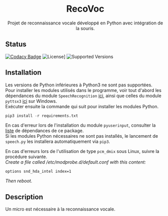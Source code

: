 <p align="center">

  <h1 align="center">RecoVoc</h1>

  <p align="center">
    Projet de reconnaissance vocale développé en Python avec intégration de la souris.
  </p>
</p>

## Status
[![Codacy Badge](https://api.codacy.com/project/badge/Grade/2cd632423fed43b3be7294659e4ab71e)](https://www.codacy.com/app/NicovincX2/Battleship?utm_source=github.com&utm_medium=referral&utm_content=NicovincX2/Battleship&utm_campaign=badger)
![License](https://img.shields.io/badge/license-GPLv3-blue.svg)]
![Supported Versions](https://img.shields.io/badge/python-3.3%2C%203.4%2C%203.5%2C%203.6-blue.svg)


## Installation
Les versions de Python inférieures à Python3 ne sont pas supportées.  
Pour installer les modules utilisés dans le programme, voir tout d'abord les dépendances du module ```SpeechRecognition``` [ici](https://github.com/Uberi/speech_recognition#requirements), ainsi que celles du module ```pyttsx3``` [ici](http://pyttsx.readthedocs.io/en/latest/install.html) sur Windows.  
Exécuter ensuite la commande qui suit pour installer les modules Python.
```python
pip3 install -r requirements.txt
```  
En cas d'erreur lors de l'installation du module ```pyuserinput```, consulter la [liste](https://github.com/SavinaRoja/PyUserInput#dependencies) de dépendances de ce package.  
Si les modules Python nécessaires ne sont pas installés, le lancement de ```speech.py``` les installera automatiquement via ```pip3```.  

En cas d'erreurs lors de l'utilisation de type ```pcm_dmix``` sous Linux, suivre la procédure suivante.   
*Create a file called /etc/modprobe.d/default.conf with this content:*
```
options snd_hda_intel index=1
```
*Then reboot.*

## Description
Un micro est nécessaire à la reconnaissance vocale.
